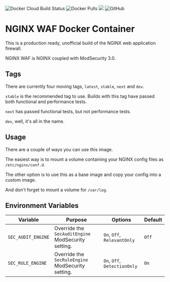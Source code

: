 ![Docker Cloud Build Status](https://img.shields.io/docker/cloud/build/coderpatros/nginx-waf)
![Docker Pulls](https://img.shields.io/docker/pulls/coderpatros/nginx-waf.svg)
[![](https://images.microbadger.com/badges/image/coderpatros/nginx-waf.svg)](https://microbadger.com/images/coderpatros/nginx-waf "Get your own image badge on microbadger.com")
![GitHub](https://img.shields.io/github/license/patros/docker-nginx-waf)

# NGINX WAF Docker Container

This is a production ready, unofficial build of the NGINX web application firewall.

NGINX WAF is NGINX coupled with ModSecurity 3.0.

## Tags

There are currently four moving tags, `latest`, `stable`, `next` and `dev`.

`stable` is the recommended tag to use. Builds with this tag have passed both
functional and performance tests.

`next` has passed functional tests, but not performance tests.

`dev`, well, it's all in the name.

## Usage

There are a couple of ways you can use this image.

The easiest way is to mount a volume containing your NGINX config files as
`/etc/nginx/conf.d`.

The other option is to use this as a base image and copy your config into a
custom image.

And don't forget to mount a volume for `/var/log`.

## Environment Variables

Variable | Purpose | Options | Default
--- | --- | --- | ----
`SEC_AUDIT_ENGINE` | Override the `SecAuditEngine` ModSecurity setting. | `On`, `Off`, `RelevantOnly` | `Off`
`SEC_RULE_ENGINE` | Override the `SecRuleEngine` ModSecurity setting. | `On`, `Off`, `DetectionOnly` | `On`
